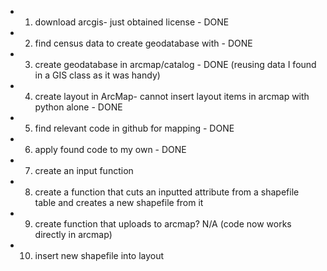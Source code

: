 * 1. download arcgis- just obtained license - DONE
* 2. find census data to create geodatabase with - DONE
* 3. create geodatabase in arcmap/catalog - DONE (reusing data I found in a GIS class as it was handy)
* 4. create layout in ArcMap- cannot insert layout items in arcmap with python alone - DONE
* 5. find relevant code in github for mapping - DONE
* 6. apply found code to my own - DONE
* 7. create an input function
* 8. create a function that cuts an inputted attribute from a shapefile table and creates a new shapefile from it
* 9. create function that uploads to arcmap? N/A (code now works directly in arcmap)
* 10. insert new shapefile into layout
